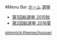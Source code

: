 #Menu Bar
[ホーム](top.md)
[選挙]()

- [第1回総選挙 2015秋](selection2015.md)
- [第2回総選挙 2016夏](selection2016.md)

[gimmick:themechooser](slate)